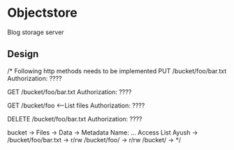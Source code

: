 # Objectstore

Blog storage server

## Design

/*
Following http methods needs to be implemented
PUT /bucket/foo/bar.txt
Authorization: ????

GET /bucket/foo/bar.txt
Authorization: ????

GET /bucket/foo <--List files
Authorization: ????

DELETE /bucket/foo/bar.txt
Authorization: ????

bucket
	-> Files
		-> Data
		-> Metadata
			Name: ...
Access List
	Ayush -> 
		/bucket/foo/bar.txt -> r/rw
		/bucket/foo/ -> r/rw
		/bucket/ ->
*/
